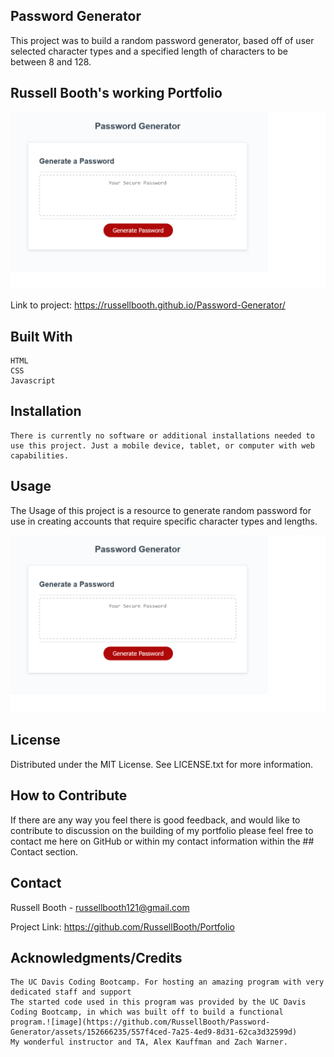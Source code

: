 ## Password Generator

This project was to build a random password generator, based off of user selected character types and a specified length of characters to be between 8 and 128.


## Russell Booth's working Portfolio


   ![ScreenShot of Main Portfolio Page](./Assets/README_01.png)




Link to project: https://russellbooth.github.io/Password-Generator/


## Built With

    HTML
    CSS
    Javascript

## Installation

    There is currently no software or additional installations needed to use this project. Just a mobile device, tablet, or computer with web capabilities.


## Usage

The Usage of this project is a resource to generate random password for use in creating accounts that require specific character types and lengths.



  ![Prework-Study-Guide](./Assets/README_01.png)


## License

Distributed under the MIT License. See LICENSE.txt for more information.

## How to Contribute

If there are any way you feel there is good feedback, and would like to contribute to discussion on the building of my portfolio please feel free to contact me here on GitHub or within my contact information within the ## Contact section.

## Contact

Russell Booth - russellbooth121@gmail.com

Project Link: https://github.com/RussellBooth/Portfolio

## Acknowledgments/Credits

    The UC Davis Coding Bootcamp. For hosting an amazing program with very dedicated staff and support
    The started code used in this program was provided by the UC Davis Coding Bootcamp, in which was built off to build a functional program.![image](https://github.com/RussellBooth/Password-Generator/assets/152666235/557f4ced-7a25-4ed9-8d31-62ca3d32599d)
    My wonderful instructor and TA, Alex Kauffman and Zach Warner.
